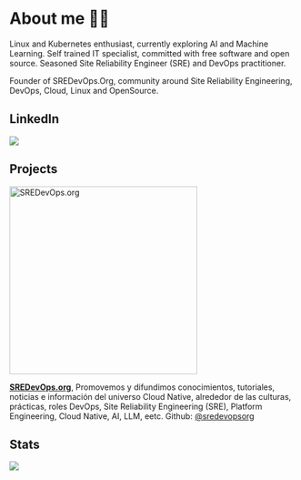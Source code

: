 # About me 🧑‍💻

Linux and Kubernetes enthusiast, currently exploring AI and Machine Learning. Self trained IT specialist, committed with free software and open source. Seasoned Site Reliability Engineer (SRE) and DevOps practitioner.

Founder of SREDevOps.Org, community around Site Reliability Engineering, DevOps, Cloud, Linux and OpenSource.

## LinkedIn
<a href="https://cl.linkedin.com/in/nicolas-georger"><img src="https://github.com/ngeorger/ngeorger/assets/34670018/17559929-1a22-476e-bb6e-ec5e857c5386" /></a>

## Projects
<a href="https://sredevops.org" target="_blank"> <img width="330px" alt="SREDevOps.org" src="https://sredevops.org/content/images/2023/10/SREDevOpsOrg-h-2.svg"></a>

**[SREDevOps.org](https://sredevops.org)**, Promovemos y difundimos conocimientos, tutoriales, noticias e información del universo Cloud Native, alrededor de las culturas, prácticas, roles DevOps, Site Reliability Engineering (SRE), Platform Engineering, Cloud Native, AI, LLM, eetc. Github: [@sredevopsorg](https://github.com/sredevopsorg)

## Stats
<img src="https://ngeorger.vercel.app/api?username=ngeorger&show_icons=true&line_height=24&count_private=true&title_color=ffffff&text_color=ffffff&icon_color=008B8B&bg_color=000000"></img>
